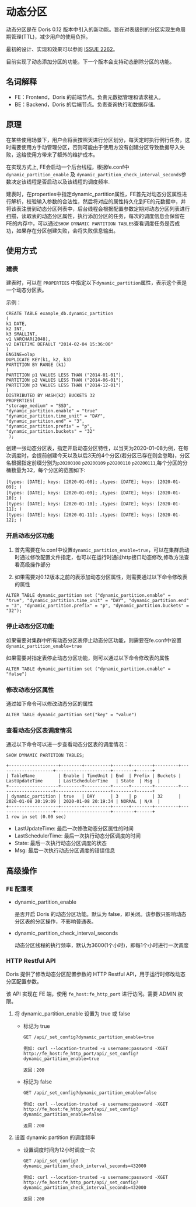 <!-- 
Licensed to the Apache Software Foundation (ASF) under one
or more contributor license agreements.  See the NOTICE file
distributed with this work for additional information
regarding copyright ownership.  The ASF licenses this file
to you under the Apache License, Version 2.0 (the
"License"); you may not use this file except in compliance
with the License.  You may obtain a copy of the License at

  http://www.apache.org/licenses/LICENSE-2.0

Unless required by applicable law or agreed to in writing,
software distributed under the License is distributed on an
"AS IS" BASIS, WITHOUT WARRANTIES OR CONDITIONS OF ANY
KIND, either express or implied.  See the License for the
specific language governing permissions and limitations
under the License.
-->

# 动态分区

动态分区是在 Doris 0.12 版本中引入的新功能。旨在对表级别的分区实现生命周期管理(TTL)，减少用户的使用负担。

最初的设计、实现和效果可以参阅 [ISSUE 2262](https://github.com/apache/incubator-doris/issues/2262)。

目前实现了动态添加分区的功能，下一个版本会支持动态删除分区的功能。

## 名词解释

* FE：Frontend，Doris 的前端节点。负责元数据管理和请求接入。
* BE：Backend，Doris 的后端节点。负责查询执行和数据存储。

## 原理

在某些使用场景下，用户会将表按照天进行分区划分，每天定时执行例行任务，这时需要使用方手动管理分区，否则可能由于使用方没有创建分区导致数据导入失败，这给使用方带来了额外的维护成本。

在实现方式上, FE会启动一个后台线程，根据fe.conf中`dynamic_partition_enable` 及 `dynamic_partition_check_interval_seconds`参数决定该线程是否启动以及该线程的调度频率.

建表时，在properties中指定dynamic_partition属性，FE首先对动态分区属性进行解析，校验输入参数的合法性，然后将对应的属性持久化到FE的元数据中，并将该表注册到动态分区列表中，后台线程会根据配置参数定期对动态分区列表进行扫描，读取表的动态分区属性，执行添加分区的任务，每次的调度信息会保留在FE的内存中，可以通过`SHOW DYNAMIC PARTITION TABLES`查看调度任务是否成功，如果存在分区创建失败，会将失败信息输出。

## 使用方式

### 建表

建表时，可以在 `PROPERTIES` 中指定以下`dynamic_partition`属性，表示这个表是一个动态分区表。
    
示例：

```
CREATE TABLE example_db.dynamic_partition
(
k1 DATE,
k2 INT,
k3 SMALLINT,
v1 VARCHAR(2048),
v2 DATETIME DEFAULT "2014-02-04 15:36:00"
)
ENGINE=olap
DUPLICATE KEY(k1, k2, k3)
PARTITION BY RANGE (k1)
(
PARTITION p1 VALUES LESS THAN ("2014-01-01"),
PARTITION p2 VALUES LESS THAN ("2014-06-01"),
PARTITION p3 VALUES LESS THAN ("2014-12-01")
)
DISTRIBUTED BY HASH(k2) BUCKETS 32
PROPERTIES(
"storage_medium" = "SSD",
"dynamic_partition.enable" = "true"
"dynamic_partition.time_unit" = "DAY",
"dynamic_partition.end" = "3",
"dynamic_partition.prefix" = "p",
"dynamic_partition.buckets" = "32"
 );
```
创建一张动态分区表，指定开启动态分区特性，以当天为2020-01-08为例，在每次调度时，会提前创建今天以及以后3天的4个分区(若分区已存在则会忽略)，分区名根据指定前缀分别为`p20200108` `p20200109` `p20200110` `p20200111`,每个分区的分桶数量为32，每个分区的范围如下:
```
[types: [DATE]; keys: [2020-01-08]; ‥types: [DATE]; keys: [2020-01-09]; )
[types: [DATE]; keys: [2020-01-09]; ‥types: [DATE]; keys: [2020-01-10]; )
[types: [DATE]; keys: [2020-01-10]; ‥types: [DATE]; keys: [2020-01-11]; )
[types: [DATE]; keys: [2020-01-11]; ‥types: [DATE]; keys: [2020-01-12]; )
```
    
### 开启动态分区功能
1. 首先需要在fe.conf中设置`dynamic_partition_enable=true`，可以在集群启动时通过修改配置文件指定，也可以在运行时通过http接口动态修改,修改方法查看高级操作部分

2. 如果需要对0.12版本之前的表添加动态分区属性，则需要通过以下命令修改表的属性
```
ALTER TABLE dynamic_partition set ("dynamic_partition.enable" = "true", "dynamic_partition.time_unit" = "DAY", "dynamic_partition.end" = "3", "dynamic_partition.prefix" = "p", "dynamic_partition.buckets" = "32");
```

### 停止动态分区功能

如果需要对集群中所有动态分区表停止动态分区功能，则需要在fe.conf中设置`dynamic_partition_enable=true`

如果需要对指定表停止动态分区功能，则可以通过以下命令修改表的属性
```
ALTER TABLE dynamic_partition set ("dynamic_partition.enable" = "false")
```

### 修改动态分区属性

通过如下命令可以修改动态分区的属性
```
ALTER TABLE dynamic_partition set("key" = "value")
```

### 查看动态分区表调度情况

通过以下命令可以进一步查看动态分区表的调度情况：

```    
SHOW DYNAMIC PARTITION TABLES;

+-------------------+--------+----------+------+--------+---------+---------------------+---------------------+--------+------+
| TableName         | Enable | TimeUnit | End  | Prefix | Buckets | LastUpdateTime      | LastSchedulerTime   | State  | Msg  |
+-------------------+--------+----------+------+--------+---------+---------------------+---------------------+--------+------+
| dynamic_partition | true   | DAY      | 3    | p      | 32      | 2020-01-08 20:19:09 | 2020-01-08 20:19:34 | NORMAL | N/A  |
+-------------------+--------+----------+------+--------+---------+---------------------+---------------------+--------+------+
1 row in set (0.00 sec)

```
    
* LastUpdateTime: 最后一次修改动态分区属性的时间 
* LastSchedulerTime:   最后一次执行动态分区调度的时间
* State:    最后一次执行动态分区调度的状态
* Msg:  最后一次执行动态分区调度的错误信息 

## 高级操作

### FE 配置项

* dynamic\_partition\_enable

    是否开启 Doris 的动态分区功能。默认为 false，即关闭。该参数只影响动态分区表的分区操作，不影响普通表。
    
* dynamic\_partition\_check\_interval\_seconds

    动态分区线程的执行频率，默认为3600(1个小时)，即每1个小时进行一次调度
    
### HTTP Restful API

Doris 提供了修改动态分区配置参数的 HTTP Restful API，用于运行时修改动态分区配置参数。

该 API 实现在 FE 端，使用 `fe_host:fe_http_port` 进行访问。需要 ADMIN 权限。

1. 将 dynamic_partition_enable 设置为 true 或 false
    
    * 标记为 true
    
        ```
        GET /api/_set_config?dynamic_partition_enable=true
        
        例如: curl --location-trusted -u username:password -XGET http://fe_host:fe_http_port/api/_set_config?dynamic_partition_enable=true
        
        返回：200
        ```
        
    * 标记为 false
    
        ```
        GET /api/_set_config?dynamic_partition_enable=false
        
        例如: curl --location-trusted -u username:password -XGET http://fe_host:fe_http_port/api/_set_config?dynamic_partition_enable=false
        
        返回：200
        ```
    
2. 设置 dynamic partition 的调度频率
    
    * 设置调度时间为12小时调度一次
        
        ```
        GET /api/_set_config?dynamic_partition_check_interval_seconds=432000
        
        例如: curl --location-trusted -u username:password -XGET http://fe_host:fe_http_port/api/_set_config?dynamic_partition_check_interval_seconds=432000
        
        返回：200
        ```
